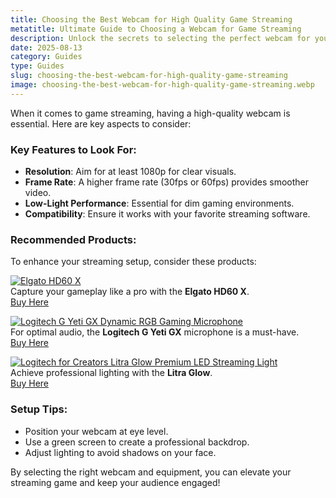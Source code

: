 ```yaml
---
title: Choosing the Best Webcam for High Quality Game Streaming
metatitle: Ultimate Guide to Choosing a Webcam for Game Streaming
description: Unlock the secrets to selecting the perfect webcam for your streaming setup with our comprehensive guide.
date: 2025-08-13
category: Guides
type: Guides
slug: choosing-the-best-webcam-for-high-quality-game-streaming
image: choosing-the-best-webcam-for-high-quality-game-streaming.webp
---
```


When it comes to game streaming, having a high-quality webcam is essential. Here are key aspects to consider:

### Key Features to Look For:
- **Resolution**: Aim for at least 1080p for clear visuals.
- **Frame Rate**: A higher frame rate (30fps or 60fps) provides smoother video.
- **Low-Light Performance**: Essential for dim gaming environments.
- **Compatibility**: Ensure it works with your favorite streaming software.

### Recommended Products:
To enhance your streaming setup, consider these products:

[![Elgato HD60 X](https://www.gamestreamingsetup.com/elgato-hd60-x.jpg)](https://amzn.to/4dZtxVc)  
Capture your gameplay like a pro with the **Elgato HD60 X**.  
<a href="https://amzn.to/4dZtxVc" class="btn btn-primary">Buy Here</a>

[![Logitech G Yeti GX Dynamic RGB Gaming Microphone](https://www.gamestreamingsetup.com/logitech-g-yeti-gx.jpg)](https://amzn.to/446et4B)  
For optimal audio, the **Logitech G Yeti GX** microphone is a must-have.  
<a href="https://amzn.to/446et4B" class="btn btn-primary">Buy Here</a>

[![Logitech for Creators Litra Glow Premium LED Streaming Light](https://www.gamestreamingsetup.com/logitech-litra-glow.jpg)](https://amzn.to/4l3fnVr)  
Achieve professional lighting with the **Litra Glow**.  
<a href="https://amzn.to/4l3fnVr" class="btn btn-primary">Buy Here</a>

### Setup Tips:
- Position your webcam at eye level.
- Use a green screen to create a professional backdrop.
- Adjust lighting to avoid shadows on your face.

By selecting the right webcam and equipment, you can elevate your streaming game and keep your audience engaged!